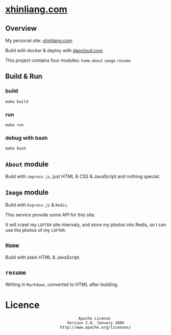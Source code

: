  # [xhinliang.com](https://xhinliang.com)

## Overview

My personal site: [xhinliang.com](https://xhinliang.com).

Build with docker & deploy with [daocloud.com](https://daocloud.io)

This project contains four modules: `home` `about` `image` `resume`

## Build & Run

### build
`make build`

### run
`make run`

### debug with bash
`make bash`

## `About` module

Build with `impress.js`, just HTML & CSS & JavaScript and nothing special.

## `Image` module

Build with `Express.js` & `Redis`.

This service provide some API for this site.

It will crawl my `LOFTER` site intervaly, and store my photos into Redis, so I can use the photos of my `LOFTER`.

## `Home`

Build with plain HTML & JavaScript.

## `resume`

Writing in `Markdown`, converted to HTML after building.

# Licence

```
                                Apache License
                           Version 2.0, January 2004
                        http://www.apache.org/licenses/
```


